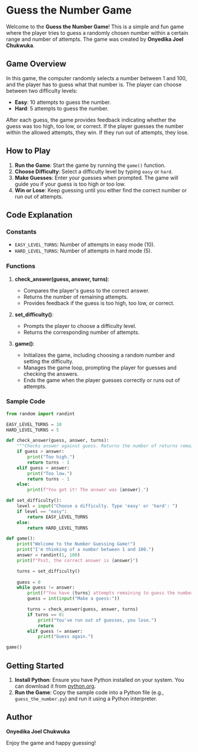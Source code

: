 # Guess the Number Game

Welcome to the **Guess the Number Game**! This is a simple and fun game where the player tries to guess a randomly chosen number within a certain range and number of attempts. The game was created by **Onyedika Joel Chukwuka**.

## Game Overview

In this game, the computer randomly selects a number between 1 and 100, and the player has to guess what that number is. The player can choose between two difficulty levels:

- **Easy**: 10 attempts to guess the number.
- **Hard**: 5 attempts to guess the number.

After each guess, the game provides feedback indicating whether the guess was too high, too low, or correct. If the player guesses the number within the allowed attempts, they win. If they run out of attempts, they lose.

## How to Play

1. **Run the Game**: Start the game by running the `game()` function.
2. **Choose Difficulty**: Select a difficulty level by typing `easy` or `hard`.
3. **Make Guesses**: Enter your guesses when prompted. The game will guide you if your guess is too high or too low.
4. **Win or Lose**: Keep guessing until you either find the correct number or run out of attempts.

## Code Explanation

### Constants

- `EASY_LEVEL_TURNS`: Number of attempts in easy mode (10).
- `HARD_LEVEL_TURNS`: Number of attempts in hard mode (5).

### Functions

1. **check_answer(guess, answer, turns)**: 
   - Compares the player's guess to the correct answer.
   - Returns the number of remaining attempts.
   - Provides feedback if the guess is too high, too low, or correct.

2. **set_difficulty()**: 
   - Prompts the player to choose a difficulty level.
   - Returns the corresponding number of attempts.

3. **game()**: 
   - Initializes the game, including choosing a random number and setting the difficulty.
   - Manages the game loop, prompting the player for guesses and checking the answers.
   - Ends the game when the player guesses correctly or runs out of attempts.

### Sample Code

```python
from random import randint

EASY_LEVEL_TURNS = 10
HARD_LEVEL_TURNS = 5

def check_answer(guess, answer, turns):
    """Checks answer against guess. Returns the number of returns remaining.""" 
    if guess > answer:
        print("Too high.")
        return turns - 1
    elif guess < answer:
        print("Too low.")
        return turns - 1
    else:
        print(f"You got it! The answer was {answer}.")

def set_difficulty():
    level = input("Choose a difficulty. Type 'easy' or 'hard': ")
    if level == "easy":
        return EASY_LEVEL_TURNS
    else:
        return HARD_LEVEL_TURNS  

def game():
    print("Welcome to the Number Guessing Game!")
    print("I'm thinking of a number between 1 and 100.")
    answer = randint(1, 100)
    print(f"Psst, the correct answer is {answer}")

    turns = set_difficulty()
  
    guess = 0
    while guess != answer:
        print(f"You have {turns} attempts remaining to guess the number.")
        guess = int(input("Make a guess:"))

        turns = check_answer(guess, answer, turns)
        if turns == 0: 
            print("You've run out of guesses, you lose.")
            return
        elif guess != answer:
            print("Guess again.")

game()
```

## Getting Started

1. **Install Python**: Ensure you have Python installed on your system. You can download it from [python.org](https://www.python.org/).
2. **Run the Game**: Copy the sample code into a Python file (e.g., `guess_the_number.py`) and run it using a Python interpreter.

## Author

**Onyedika Joel Chukwuka**

Enjoy the game and happy guessing!
